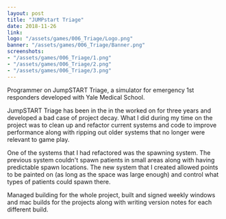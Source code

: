```yaml
---
layout: post
title: "JUMPstart Triage"
date: 2018-11-26
link: 
logo: "/assets/games/006_Triage/Logo.png"
banner: "/assets/games/006_Triage/Banner.png"
screenshots:
- "/assets/games/006_Triage/1.png"
- "/assets/games/006_Triage/2.png"
- "/assets/games/006_Triage/3.png"
---
```


Programmer on JumpSTART Triage, a simulator for emergency 1st responders developed with Yale Medical School. 

JumpSTART Triage has been in the in the worked on for three years and developed a bad case of project decay. What I did during my time on the project was to clean up and refactor current systems and code to improve performance along with ripping out older systems that no longer were relevant to game play. 

One of the systems that I had refactored was the spawning system. The previous system couldn't spawn patients in small areas along with having predictable spawn locations. The new system that I created allowed points to be painted on (as long as the space was large enough) and control what types of patients could spawn there. 

Managed building for the whole project, built and signed weekly windows and mac builds for the projects along with writing version notes for each different build.
